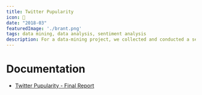```yaml
---
title: Twitter Pupularity
icon: 🐶
date: "2018-03"
featuredImage: './brant.png'
tags: data mining, data analysis, sentiment analysis
description: For a data-mining project, we collected and conducted a sentiment analysis to study the resonant features of viral tweets from dog-themed twitter accounts.
---
```



# Documentation

- [Twitter Pupularity - Final Report](https://www.dropbox.com/s/0lwyz8qv2nir179/Twitter%20Pupularity%20-%20Final%20Report.pdf?dl=0)
